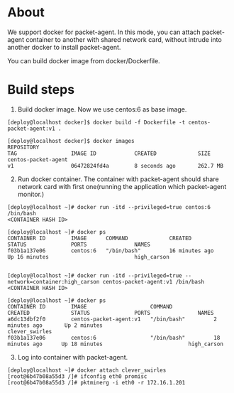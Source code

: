 # About

We support docker for packet-agent. In this mode, you can attach packet-agent container to another with shared network card, without intrude into another docker to install packet-agent.

You can build docker image from docker/Dockerfile.


# Build steps
1. Build docker image. Now we use centos:6 as base image.
```shell
[deploy@localhost docker]$ docker build -f Dockerfile -t centos-packet-agent:v1 .

[deploy@localhost docker]$ docker images
REPOSITORY                                                                   TAG                 IMAGE ID            CREATED             SIZE
centos-packet-agent                                                          v1                  06472824fd4a        8 seconds ago       262.7 MB 
```


2. Run docker container. The container with packet-agent should share network card with first one(running the application which packet-agent monitor.)
```shell
[deploy@localhost ~]# docker run -itd --privileged=true centos:6 /bin/bash
<CONTAINER HASH ID>

[deploy@localhost ~]# docker ps
CONTAINER ID        IMAGE      COMMAND             CREATED             STATUS              PORTS               NAMES
f03b1a137e06        centos:6   "/bin/bash"         16 minutes ago      Up 16 minutes                           high_carson


[deploy@localhost ~]# docker run -itd --privileged=true --network=container:high_carson centos-packet-agent:v1 /bin/bash
<CONTAINER HASH ID>

[deploy@localhost ~]# docker ps
CONTAINER ID        IMAGE                    COMMAND             CREATED             STATUS              PORTS               NAMES
a6dc13dbf2f0        centos-packet-agent:v1   "/bin/bash"         2 minutes ago       Up 2 minutes                            clever_swirles
f03b1a137e06        centos:6                 "/bin/bash"         18 minutes ago      Up 18 minutes                           high_carson
```

3. Log into container with packet-agent.
```shell
[deploy@localhost ~]# docker attach clever_swirles
[root@6b47b08a55d3 /]# ifconfig eth0 promisc
[root@6b47b08a55d3 /]# pktminerg -i eth0 -r 172.16.1.201
```



